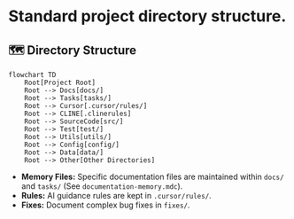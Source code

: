 # Standard project directory structure.

## 🗺️ Directory Structure

```mermaid
flowchart TD
    Root[Project Root]
    Root --> Docs[docs/]
    Root --> Tasks[tasks/]
    Root --> Cursor[.cursor/rules/]
    Root --> CLINE[.clinerules]
    Root --> SourceCode[src/]
    Root --> Test[test/]
    Root --> Utils[utils/]
    Root --> Config[config/]
    Root --> Data[data/]
    Root --> Other[Other Directories]
```

*   **Memory Files:** Specific documentation files are maintained within `docs/` and `tasks/` (See `documentation-memory.mdc`).
*   **Rules:** AI guidance rules are kept in `.cursor/rules/`.
*   **Fixes:** Document complex bug fixes in `fixes/`.